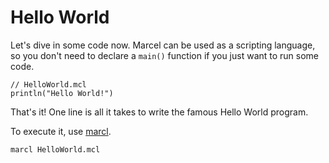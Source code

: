 # Hello World

Let's dive in some code now. Marcel can be used as a scripting language, so you don't need to declare a `main()` function
if you just want to run some code.


```marcel
// HelloWorld.mcl
println("Hello World!")
```

That's it! One line is all it takes to write the famous Hello World program.

To execute it, use [marcl](../tools/marcl.md).

```shell
marcl HelloWorld.mcl
```